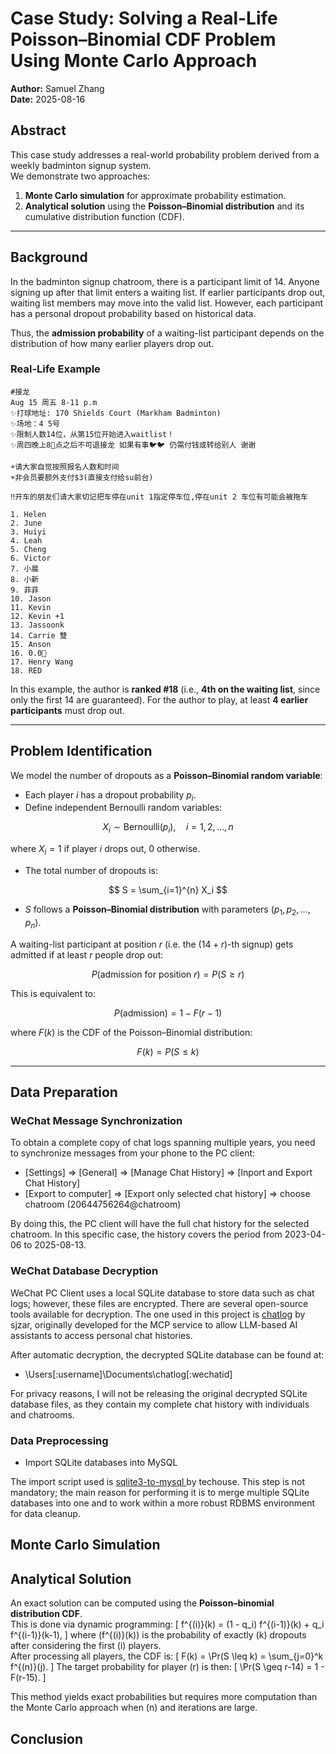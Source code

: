 # Case Study: Solving a Real-Life Poisson–Binomial CDF Problem Using Monte Carlo Approach

**Author:** Samuel Zhang  
**Date:** 2025-08-16 

## Abstract
This case study addresses a real-world probability problem derived from a weekly badminton signup system.  
We demonstrate two approaches:  
1. **Monte Carlo simulation** for approximate probability estimation.  
2. **Analytical solution** using the **Poisson–Binomial distribution** and its cumulative distribution function (CDF).  

---

## Background
In the badminton signup chatroom, there is a participant limit of 14. Anyone signing up after that limit enters a waiting list. If earlier participants drop out, waiting list members may move into the valid list. However, each participant has a personal dropout probability based on historical data.  

Thus, the **admission probability** of a waiting-list participant depends on the distribution of how many earlier players drop out.

### Real-Life Example
```
#接龙
Aug 15 周五 8-11 p.m 
✨打球地址: 170 Shields Court (Markham Badminton)
✨场地：4 5号
✨限制人数14位，从第15位开始进入waitlist！
✨周四晚上8⃣️点之后不可退接龙 如果有事🐦🐦 仍需付钱或转给别人 谢谢

☀️请大家自觉按照报名人数和时间
☀️非会员要额外支付$3(直接支付给su前台)

‼️开车的朋友们请大家切记把车停在unit 1指定停车位,停在unit 2 车位有可能会被拖车

1. Helen
2. June
3. Huiyi
4. Leah
5. Cheng
6. Victor
7. 小晨
8. 小新
9. 菲菲
10. Jason
11. Kevin
12. Kevin +1
13. Jassoonk
14. Carrie 雙
15. Anson
16. 0.0🦋
17. Henry Wang
18. RED
```

In this example, the author is **ranked #18** (i.e., **4th on the waiting list**, since only the first 14 are guaranteed). For the author to play, at least **4 earlier participants** must drop out.  

---

## Problem Identification

We model the number of dropouts as a **Poisson–Binomial random variable**:

- Each player $i$ has a dropout probability $p_i$.  
- Define independent Bernoulli random variables:

$$
X_i \sim \text{Bernoulli}(p_i), \quad i = 1, 2, \dots, n
$$

where $X_i = 1$ if player $i$ drops out, $0$ otherwise.  

- The total number of dropouts is:

$$
S = \sum_{i=1}^{n} X_i
$$

- $S$ follows a **Poisson–Binomial distribution** with parameters $(p_1, p_2, \dots, p_n)$.  

A waiting-list participant at position $r$ (i.e. the $(14+r)$-th signup) gets admitted if at least $r$ people drop out:

$$
P(\text{admission for position } r) = P(S \geq r)
$$

This is equivalent to:

$$
P(\text{admission}) = 1 - F(r-1)
$$

where $F(k)$ is the CDF of the Poisson–Binomial distribution:

$$
F(k) = P(S \leq k)
$$

---

## Data Preparation

### WeChat Message Synchronization

To obtain a complete copy of chat logs spanning multiple years, you need to synchronize messages from your phone to the PC client:

- [Settings] => [General] => [Manage Chat History] => [Inport and Export Chat History]
- [Export to computer] => [Export only selected chat history] => choose chatroom (20644756264@chatroom)

By doing this, the PC client will have the full chat history for the selected chatroom. In this specific case, the history covers the period from 2023-04-06 to 2025-08-13.


### WeChat Database Decryption

WeChat PC Client uses a local SQLite database to store data such as chat logs; however, these files are encrypted. There are several open-source tools available for decryption. The one used in this project is [chatlog](https://github.com/sjzar/chatlog) by sjzar, originally developed for the MCP service to allow LLM-based AI assistants to access personal chat histories.

After automatic decryption, the decrypted SQLite database can be found at:

- \Users\[:username]\Documents\chatlog\[:wechatid]

For privacy reasons, I will not be releasing the original decrypted SQLite database files, as they contain my complete chat history with individuals and chatrooms.

### Data Preprocessing

- Import SQLite databases into MySQL

The import script used is [sqlite3-to-mysql
](https://github.com/techouse/sqlite3-to-mysql) by techouse. This step is not mandatory; the main reason for performing it is to merge multiple SQLite databases into one and to work within a more robust RDBMS environment for data cleanup.

## Monte Carlo Simulation

## Analytical Solution

An exact solution can be computed using the **Poisson–binomial distribution CDF**.  
This is done via dynamic programming:
\[
f^{(i)}(k) = (1 - q_i) f^{(i-1)}(k) + q_i f^{(i-1)}(k-1),
\]
where \(f^{(i)}(k)\) is the probability of exactly \(k\) dropouts after considering the first \(i\) players.  
After processing all players, the CDF is:
\[
F(k) = \Pr(S \leq k) = \sum_{j=0}^k f^{(n)}(j).
\]
The target probability for player \(r\) is then:
\[
\Pr(S \geq r-14) = 1 - F(r-15).
\]

This method yields exact probabilities but requires more computation than the Monte Carlo approach when \(n\) and iterations are large.

## Conclusion